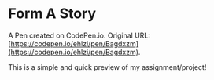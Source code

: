 # Form  A Story

A Pen created on CodePen.io. Original URL: [https://codepen.io/ehlzi/pen/Bagdxzm](https://codepen.io/ehlzi/pen/Bagdxzm).

This is a simple and quick preview of my assignment/project!